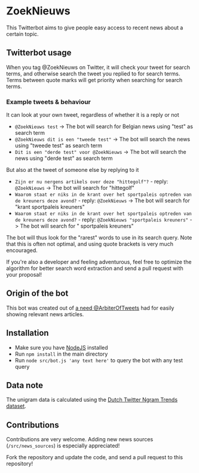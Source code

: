 # ZoekNieuws

This Twitterbot aims to give people easy access to recent news about a certain topic.

## Twitterbot usage

When you tag @ZoekNieuws on Twitter, it will check your tweet for search terms, and otherwise search the tweet you replied to for search terms.
Terms between quote marks will get priority when searching for search terms.

### Example tweets & behaviour
It can look at your own tweet, regardless of whether it is a reply or not
- `@ZoekNieuws test` -> The bot will search for Belgian news using "test" as search term
- `@ZoekNieuws dit is een "tweede test"` -> The bot will search the news using "tweede test" as search term
- `Dit is een "derde test" voor @ZoekNieuws` -> The bot will search the news using "derde test" as search term

But also at the tweet of someone else by replying to it
- `Zijn er nu nergens artikels over deze "hittegolf"?` - reply: `@ZoekNieuws` -> The bot will search for "hittegolf"
- `Waarom staat er niks in de krant over het sportpaleis optreden van de kreuners deze avond?` - reply: `@ZoekNieuws` -> The bot will search for "krant sportpaleis kreuners"
- `Waarom staat er niks in de krant over het sportpaleis optreden van de kreuners deze avond?` - reply: `@ZoekNieuws "sportpaleis kreuners"` -> The bot will search for " sportpaleis kreuners"

The bot will thus look for the "rarest" words to use in its search query. Note that this is often not optimal, and using quote brackets is very much encouraged.

If you're also a developer and feeling adventurous, feel free to optimize the algorithm for better search word extraction and send a pull request with your proposal!

## Origin of the bot

This bot was created out of [a need @ArbiterOfTweets](https://twitter.com/ArbiterOfTweets/status/1290398319026593793) had for easily showing relevant news articles.

## Installation

- Make sure you have [NodeJS](https://nodejs.org/en/) installed
- Run `npm install` in the main directory
- Run `node src/bot.js 'any text here'` to query the bot with any test query

## Data note
The unigram data is calculated using the [Dutch Twitter Ngram Trends dataset](https://www.let.rug.nl/gosse/Ngrams/download.html).

## Contributions

Contributions are very welcome.
Adding new news sources (`/src/news_sources`) is especially appreciated!

Fork the repository and update the code, and send a pull request to this repository!
